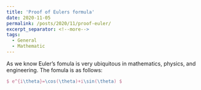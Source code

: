 ```yaml
---
title: 'Proof of Eulers formula'
date: 2020-11-05
permalink: /posts/2020/11/proof-euler/
excerpt_separator: <!--more-->
tags:
  - General
  - Mathematic
---
```


As we know Euler’s fomula is very ubiquitous in mathematics, physics, and engineering. The fomula is as follows:
```Latex
$ e^{i\theta}=\cos(\theta)+i\sin(\theta) $
```
